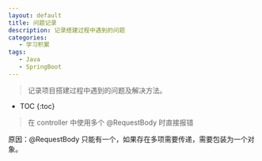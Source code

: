 ```yaml
---
layout: default
title: 问题记录
description: 记录搭建过程中遇到的问题
categories: 
   - 学习积累
tags: 
   - Java
   - SpringBoot
---
```


> 记录项目搭建过程中遇到的问题及解决方法。

<!-- more -->
* TOC
{:toc}

> 在 controller 中使用多个 @RequestBody 时直接报错

原因：@RequestBody 只能有一个，如果存在多项需要传递，需要包装为一个对象。